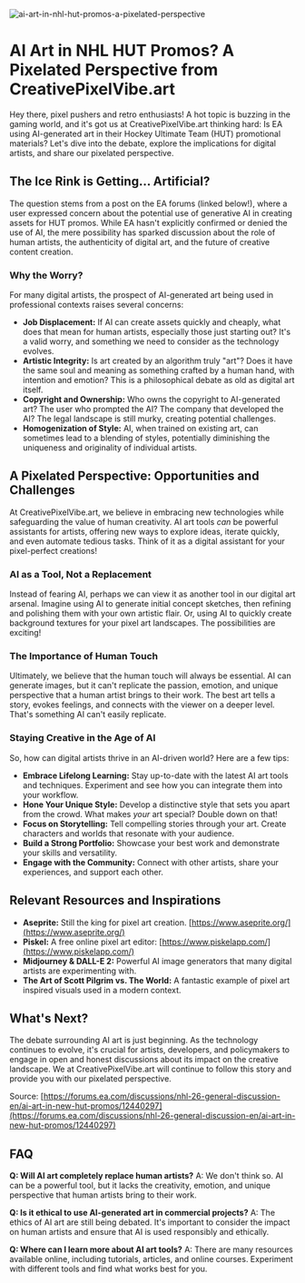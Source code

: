 ![ai-art-in-nhl-hut-promos-a-pixelated-perspective](https://images.pexels.com/photos/11280353/pexels-photo-11280353.jpeg?auto=compress&cs=tinysrgb&fit=crop&h=627&w=1200)

# AI Art in NHL HUT Promos? A Pixelated Perspective from CreativePixelVibe.art

Hey there, pixel pushers and retro enthusiasts! A hot topic is buzzing in the gaming world, and it's got us at CreativePixelVibe.art thinking hard: Is EA using AI-generated art in their Hockey Ultimate Team (HUT) promotional materials? Let's dive into the debate, explore the implications for digital artists, and share our pixelated perspective.

## The Ice Rink is Getting… Artificial?

The question stems from a post on the EA forums (linked below!), where a user expressed concern about the potential use of generative AI in creating assets for HUT promos. While EA hasn't explicitly confirmed or denied the use of AI, the mere possibility has sparked discussion about the role of human artists, the authenticity of digital art, and the future of creative content creation.

### Why the Worry?

For many digital artists, the prospect of AI-generated art being used in professional contexts raises several concerns:

*   **Job Displacement:** If AI can create assets quickly and cheaply, what does that mean for human artists, especially those just starting out? It's a valid worry, and something we need to consider as the technology evolves.
*   **Artistic Integrity:** Is art created by an algorithm truly "art"? Does it have the same soul and meaning as something crafted by a human hand, with intention and emotion? This is a philosophical debate as old as digital art itself.
*   **Copyright and Ownership:** Who owns the copyright to AI-generated art? The user who prompted the AI? The company that developed the AI? The legal landscape is still murky, creating potential challenges.
*   **Homogenization of Style:** AI, when trained on existing art, can sometimes lead to a blending of styles, potentially diminishing the uniqueness and originality of individual artists.

## A Pixelated Perspective: Opportunities and Challenges

At CreativePixelVibe.art, we believe in embracing new technologies while safeguarding the value of human creativity. AI art tools *can* be powerful assistants for artists, offering new ways to explore ideas, iterate quickly, and even automate tedious tasks. Think of it as a digital assistant for your pixel-perfect creations!

### AI as a Tool, Not a Replacement

Instead of fearing AI, perhaps we can view it as another tool in our digital art arsenal. Imagine using AI to generate initial concept sketches, then refining and polishing them with your own artistic flair. Or, using AI to quickly create background textures for your pixel art landscapes. The possibilities are exciting!

### The Importance of Human Touch

Ultimately, we believe that the human touch will always be essential. AI can generate images, but it can't replicate the passion, emotion, and unique perspective that a human artist brings to their work. The best art tells a story, evokes feelings, and connects with the viewer on a deeper level. That's something AI can't easily replicate.

### Staying Creative in the Age of AI

So, how can digital artists thrive in an AI-driven world? Here are a few tips:

*   **Embrace Lifelong Learning:** Stay up-to-date with the latest AI art tools and techniques. Experiment and see how you can integrate them into your workflow.
*   **Hone Your Unique Style:** Develop a distinctive style that sets you apart from the crowd. What makes *your* art special? Double down on that!
*   **Focus on Storytelling:** Tell compelling stories through your art. Create characters and worlds that resonate with your audience.
*   **Build a Strong Portfolio:** Showcase your best work and demonstrate your skills and versatility.
*   **Engage with the Community:** Connect with other artists, share your experiences, and support each other.

## Relevant Resources and Inspirations

*   **Aseprite:** Still the king for pixel art creation. [https://www.aseprite.org/](https://www.aseprite.org/)
*   **Piskel:** A free online pixel art editor: [https://www.piskelapp.com/](https://www.piskelapp.com/)
*   **Midjourney & DALL-E 2:** Powerful AI image generators that many digital artists are experimenting with.
*   **The Art of Scott Pilgrim vs. The World:** A fantastic example of pixel art inspired visuals used in a modern context.

## What's Next?

The debate surrounding AI art is just beginning. As the technology continues to evolve, it's crucial for artists, developers, and policymakers to engage in open and honest discussions about its impact on the creative landscape. We at CreativePixelVibe.art will continue to follow this story and provide you with our pixelated perspective.

Source: [https://forums.ea.com/discussions/nhl-26-general-discussion-en/ai-art-in-new-hut-promos/12440297](https://forums.ea.com/discussions/nhl-26-general-discussion-en/ai-art-in-new-hut-promos/12440297)

## FAQ

**Q: Will AI art completely replace human artists?**
A: We don't think so. AI can be a powerful tool, but it lacks the creativity, emotion, and unique perspective that human artists bring to their work.

**Q: Is it ethical to use AI-generated art in commercial projects?**
A: The ethics of AI art are still being debated. It's important to consider the impact on human artists and ensure that AI is used responsibly and ethically.

**Q: Where can I learn more about AI art tools?**
A: There are many resources available online, including tutorials, articles, and online courses. Experiment with different tools and find what works best for you.